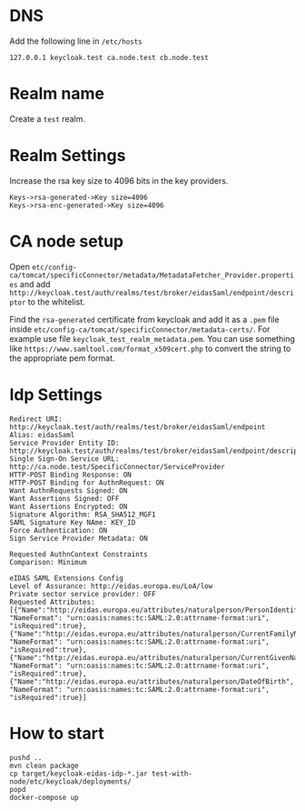 
# DNS 

Add the following line in `/etc/hosts`

```
127.0.0.1 keycloak.test ca.node.test cb.node.test
```

# Realm name

Create a `test` realm.

# Realm Settings
Increase the rsa key size to 4096 bits in the key providers. 

```
Keys->rsa-generated->Key size=4096
Keys->rsa-enc-generated->Key size=4096
```

# CA node setup 

Open `etc/config-ca/tomcat/specificConnector/metadata/MetadataFetcher_Provider.properties` and add 
`http://keycloak.test/auth/realms/test/broker/eidasSaml/endpoint/descriptor` to the whitelist. 

Find the `rsa-generated` certificate from keycloak and add it as a `.pem` file inside `etc/config-ca/tomcat/specificConnector/metadata-certs/`.
For example use file `keycloak_test_realm_metadata.pem`. You can use something like `https://www.samltool.com/format_x509cert.php` to convert 
the string to the appropriate pem format.

# Idp Settings

```
Redirect URI: http://keycloak.test/auth/realms/test/broker/eidasSaml/endpoint
Alias: eidasSaml
Service Provider Entity ID: http://keycloak.test/auth/realms/test/broker/eidasSaml/endpoint/descriptor
Single Sign-On Service URL: http://ca.node.test/SpecificConnector/ServiceProvider
HTTP-POST Binding Response: ON
HTTP-POST Binding for AuthnRequest: ON
Want AuthnRequests Signed: ON
Want Assertions Signed: OFF
Want Assertions Encrypted: ON
Signature Algorithm: RSA_SHA512_MGF1
SAML Signature Key NAme: KEY_ID
Force Authentication: ON
Sign Service Provider Metadata: ON

Requested AuthnContext Constraints
Comparison: Minimum

eIDAS SAML Extensions Config
Level of Assurance: http://eidas.europa.eu/LoA/low
Private sector service provider: OFF
Requested Attributes: [{"Name":"http://eidas.europa.eu/attributes/naturalperson/PersonIdentifier", "NameFormat": "urn:oasis:names:tc:SAML:2.0:attrname-format:uri", "isRequired":true}, {"Name":"http://eidas.europa.eu/attributes/naturalperson/CurrentFamilyName", "NameFormat": "urn:oasis:names:tc:SAML:2.0:attrname-format:uri", "isRequired":true}, 
{"Name":"http://eidas.europa.eu/attributes/naturalperson/CurrentGivenName", "NameFormat": "urn:oasis:names:tc:SAML:2.0:attrname-format:uri", "isRequired":true}, 
{"Name":"http://eidas.europa.eu/attributes/naturalperson/DateOfBirth", "NameFormat": "urn:oasis:names:tc:SAML:2.0:attrname-format:uri", "isRequired":true}]
```


# How to start 

```
pushd ..
mvn clean package
cp target/keycloak-eidas-idp-*.jar test-with-node/etc/keycloak/deployments/
popd
docker-compose up
```

